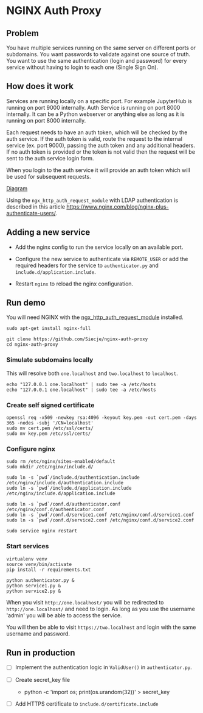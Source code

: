 # NGINX Auth Proxy

## Problem

You have multiple services running on the same server on different ports or subdomains.
You want passwords to validate against one source of truth.
You want to use the same authentication (login and password) for every service without having to login to each one (Single Sign On).

## How does it work

Services are running locally on a specific port. For example JupyterHub is running on port 9000 internally.
Auth Service is running on port 8000 internally. It can be a Python webserver or anything else as long as it is running on port 8000 internally.

Each request needs to have an auth token, which will be checked by the auth service.
If the auth token is valid, route the request to the internal service (ex. port 9000), passing the auth token and any additional headers.
If no auth token is provided or the token is not valid then the request will be sent to the auth service login form.

When you login to the auth service it will provide an auth token which will be used for subsequent requests.

[Diagram](https://github.com/Siecje/nginx-auth-proxy/blob/master/steps.md)

Using the `ngx_http_auth_request_module` with LDAP authentication is described in this article https://www.nginx.com/blog/nginx-plus-authenticate-users/.

## Adding a new service

- Add the nginx config to run the service locally on an available port.

- Configure the new service to authenticate via `REMOTE_USER` or
add the required headers for the service to `authenticator.py` and `include.d/application.include`.

- Restart `nginx` to reload the nginx configuration.

## Run demo

You will need NGINX with the [ngx_http_auth_request_module](http://nginx.org/en/docs/http/ngx_http_auth_request_module.html) installed.

```shell
sudo apt-get install nginx-full
```

```shell
git clone https://github.com/Siecje/nginx-auth-proxy
cd nginx-auth-proxy
```

### Simulate subdomains locally

This will resolve both `one.localhost` and `two.localhost` to `localhost`.

```shell
echo "127.0.0.1 one.localhost" | sudo tee -a /etc/hosts
echo "127.0.0.1 one.localhost" | sudo tee -a /etc/hosts
```

### Create self signed certificate

```shell
openssl req -x509 -newkey rsa:4096 -keyout key.pem -out cert.pem -days 365 -nodes -subj '/CN=localhost'
sudo mv cert.pem /etc/ssl/certs/
sudo mv key.pem /etc/ssl/certs/
```

### Configure nginx

```shell
sudo rm /etc/nginx/sites-enabled/default
sudo mkdir /etc/nginx/include.d/
```

```shell
sudo ln -s `pwd`/include.d/authentication.include /etc/nginx/include.d/authentication.include
sudo ln -s `pwd`/include.d/application.include /etc/nginx/include.d/application.include
```

```shell
sudo ln -s `pwd`/conf.d/authenticator.conf /etc/nginx/conf.d/authenticator.conf
sudo ln -s `pwd`/conf.d/service1.conf /etc/nginx/conf.d/service1.conf
sudo ln -s `pwd`/conf.d/service2.conf /etc/nginx/conf.d/service2.conf
```

```shell
sudo service nginx restart
```

### Start services

```shell
virtualenv venv
source venv/bin/activate
pip install -r requirements.txt
```

```shell
python authenticator.py &
python service1.py &
python service2.py &
```

When you visit `http://one.localhost/` you will be redirected to `http://one.localhost/` and need to login.
As long as you use the username 'admin' you will be able to access the service.

You will then be able to visit `https://two.localhost` and login with the same username and password.

## Run in production

- [ ] Implement the authentication logic in `ValidUser()` in `authenticator.py`.

- [ ] Create secret_key file

  - python -c 'import os; print(os.urandom(32))' > secret_key

- [ ] Add HTTPS certificate to `include.d/certificate.include`
